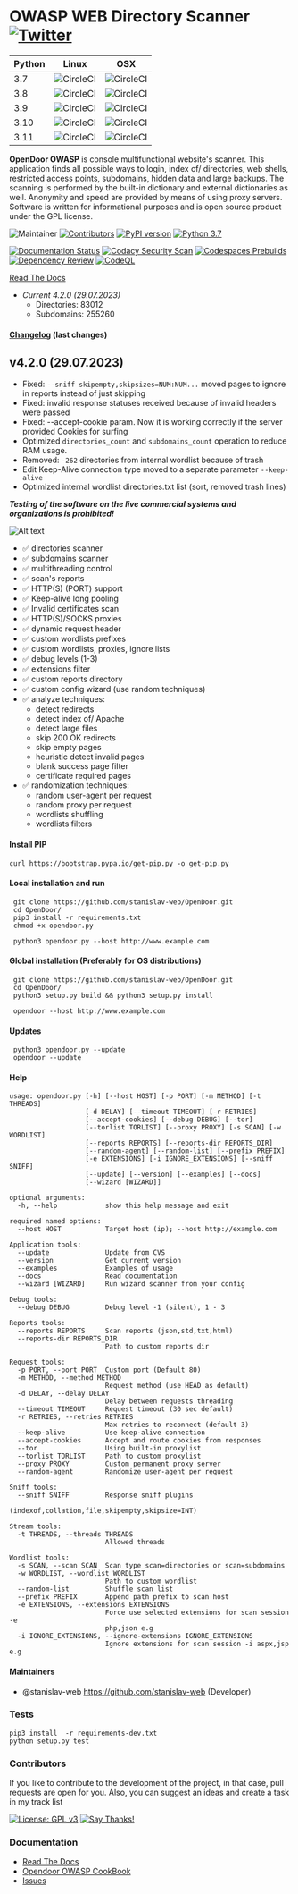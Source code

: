 OWASP WEB Directory Scanner [![Twitter](https://img.shields.io/twitter/url/https/github.com/stanislav-web/OpenDoor.svg?style=social)](https://twitter.com/intent/tweet?text=Wow:&url=https://github.com/stanislav-web/OpenDoor)
===============================================================================================================================================================================================================================

| Python   | Linux                                                                                                                               | OSX                                                                                                                                 |
|----------|-------------------------------------------------------------------------------------------------------------------------------------|-------------------------------------------------------------------------------------------------------------------------------------|
| 3.7   	  | ![CircleCI](https://circleci.com/gh/stanislav-web/OpenDoor.svg?style=shield&circle-token=6858e3bc123caac9e31ab8f18f5e9e22a03fdb0f ) | ![CircleCI](https://circleci.com/gh/stanislav-web/OpenDoor.svg?style=shield&circle-token=6858e3bc123caac9e31ab8f18f5e9e22a03fdb0f ) |
| 3.8   	  | ![CircleCI](https://circleci.com/gh/stanislav-web/OpenDoor.svg?style=shield&circle-token=6858e3bc123caac9e31ab8f18f5e9e22a03fdb0f ) | ![CircleCI](https://circleci.com/gh/stanislav-web/OpenDoor.svg?style=shield&circle-token=6858e3bc123caac9e31ab8f18f5e9e22a03fdb0f ) |
| 3.9   	  | ![CircleCI](https://circleci.com/gh/stanislav-web/OpenDoor.svg?style=shield&circle-token=6858e3bc123caac9e31ab8f18f5e9e22a03fdb0f ) | ![CircleCI](https://circleci.com/gh/stanislav-web/OpenDoor.svg?style=shield&circle-token=6858e3bc123caac9e31ab8f18f5e9e22a03fdb0f ) |
| 3.10   	 | ![CircleCI](https://circleci.com/gh/stanislav-web/OpenDoor.svg?style=shield&circle-token=6858e3bc123caac9e31ab8f18f5e9e22a03fdb0f ) | ![CircleCI](https://circleci.com/gh/stanislav-web/OpenDoor.svg?style=shield&circle-token=6858e3bc123caac9e31ab8f18f5e9e22a03fdb0f ) |
| 3.11   	 | ![CircleCI](https://circleci.com/gh/stanislav-web/OpenDoor.svg?style=shield&circle-token=6858e3bc123caac9e31ab8f18f5e9e22a03fdb0f ) | ![CircleCI](https://circleci.com/gh/stanislav-web/OpenDoor.svg?style=shield&circle-token=6858e3bc123caac9e31ab8f18f5e9e22a03fdb0f ) |

**OpenDoor OWASP** is console multifunctional website's scanner.
This application finds all possible ways to login, index of/ directories, web shells, restricted access points, subdomains, hidden data and large backups.
The scanning is performed by the built-in dictionary and external dictionaries as well. Anonymity and speed are provided by means of using proxy servers.
Software is written for informational purposes and is open source product under the GPL license.

![Maintainer](https://img.shields.io/badge/maintainer-stanislav_web-blue) 
[![Contributors](https://img.shields.io/github/contributors/stanislav-web/Opendoor)](https://github.com/stanislav-web/OpenDoor/graphs/contributors)
[![PyPI version](https://badge.fury.io/py/opendoor.svg)](https://badge.fury.io/py/opendoor)
[![Python 3.7](https://img.shields.io/badge/python-3.7%20%2B-green.svg)](https://www.python.org/)

[![Documentation Status](https://readthedocs.org/projects/opendoor/badge/?version=latest)](https://opendoor.readthedocs.io/?badge=latest)
[![Codacy Security Scan](https://github.com/stanislav-web/OpenDoor/actions/workflows/codacy.yml/badge.svg)](https://github.com/stanislav-web/OpenDoor/actions/workflows/codacy.yml)
[![Codespaces Prebuilds](https://github.com/stanislav-web/OpenDoor/actions/workflows/codespaces/create_codespaces_prebuilds/badge.svg)](https://github.com/stanislav-web/OpenDoor/actions/workflows/codespaces/create_codespaces_prebuilds)
[![Dependency Review](https://github.com/stanislav-web/OpenDoor/actions/workflows/dependency-review.yml/badge.svg)](https://github.com/stanislav-web/OpenDoor/actions/workflows/dependency-review.yml)
[![CodeQL](https://github.com/stanislav-web/OpenDoor/actions/workflows/github-code-scanning/codeql/badge.svg)](https://github.com/stanislav-web/OpenDoor/actions/workflows/github-code-scanning/codeql)

[Read The Docs](https://opendoor.readthedocs.io/)

* *Current 4.2.0 (29.07.2023)*
    - Directories: 83012
    - Subdomains: 255260
  
#### [Changelog](CHANGELOG.md) (last changes)
v4.2.0 (29.07.2023)
---------------------------
- Fixed: `--sniff skipempty,skipsizes=NUM:NUM...` moved pages to ignore in reports instead of just skipping
- Fixed: invalid response statuses received because of invalid headers were passed
- Fixed: --accept-cookie param. Now it is working correctly if the server provided Cookies for surfing
- Optimized `directories_count` and `subdomains_count` operation to reduce RAM usage.
- Removed: `-262` directories from internal wordlist because of trash
- Edit Keep-Alive connection type moved to a separate parameter `--keep-alive`
- Optimized internal wordlist directories.txt list (sort, removed trash lines)

***Testing of the software on the live commercial systems and organizations is prohibited!***

![Alt text](http://dl3.joxi.net/drive/2017/01/30/0001/0378/90490/90/e309742b5c.jpg "OpenDoor OWASP")

- ✅ directories scanner
- ✅ subdomains scanner
- ✅ multithreading control
- ✅ scan's reports
- ✅ HTTP(S) (PORT) support
- ✅ Keep-alive long pooling
- ✅ Invalid certificates scan
- ✅ HTTP(S)/SOCKS proxies
- ✅ dynamic request header
- ✅ custom wordlists prefixes
- ✅ custom wordlists, proxies, ignore lists
- ✅ debug levels (1-3)
- ✅ extensions filter
- ✅ custom reports directory
- ✅ custom config wizard (use random techniques)
- ✅ analyze techniques:
    * detect redirects
    * detect index of/ Apache
    * detect large files
    * skip 200 OK redirects
    * skip empty pages
    * heuristic detect invalid pages
    * blank success page filter
    * certificate required pages
- ✅ randomization techniques:
    * random user-agent per request
    * random proxy per request
    * wordlists shuffling
    * wordlists filters


#### Install PIP
```
curl https://bootstrap.pypa.io/get-pip.py -o get-pip.py
```

#### Local installation and run
```
 git clone https://github.com/stanislav-web/OpenDoor.git
 cd OpenDoor/
 pip3 install -r requirements.txt
 chmod +x opendoor.py

 python3 opendoor.py --host http://www.example.com
```

#### Global installation (Preferably for OS distributions)
```
 git clone https://github.com/stanislav-web/OpenDoor.git
 cd OpenDoor/
 python3 setup.py build && python3 setup.py install

 opendoor --host http://www.example.com
```


#### Updates
```
 python3 opendoor.py --update
 opendoor --update
```

#### Help
```
usage: opendoor.py [-h] [--host HOST] [-p PORT] [-m METHOD] [-t THREADS]
                   [-d DELAY] [--timeout TIMEOUT] [-r RETRIES]
                   [--accept-cookies] [--debug DEBUG] [--tor]
                   [--torlist TORLIST] [--proxy PROXY] [-s SCAN] [-w WORDLIST]
                   [--reports REPORTS] [--reports-dir REPORTS_DIR]
                   [--random-agent] [--random-list] [--prefix PREFIX]
                   [-e EXTENSIONS] [-i IGNORE_EXTENSIONS] [--sniff SNIFF]
                   [--update] [--version] [--examples] [--docs]
                   [--wizard [WIZARD]]

optional arguments:
  -h, --help            show this help message and exit

required named options:
  --host HOST           Target host (ip); --host http://example.com

Application tools:
  --update              Update from CVS
  --version             Get current version
  --examples            Examples of usage
  --docs                Read documentation
  --wizard [WIZARD]     Run wizard scanner from your config

Debug tools:
  --debug DEBUG         Debug level -1 (silent), 1 - 3

Reports tools:
  --reports REPORTS     Scan reports (json,std,txt,html)
  --reports-dir REPORTS_DIR
                        Path to custom reports dir

Request tools:
  -p PORT, --port PORT  Custom port (Default 80)
  -m METHOD, --method METHOD
                        Request method (use HEAD as default)
  -d DELAY, --delay DELAY
                        Delay between requests threading
  --timeout TIMEOUT     Request timeout (30 sec default)
  -r RETRIES, --retries RETRIES
                        Max retries to reconnect (default 3)
  --keep-alive          Use keep-alive connection
  --accept-cookies      Accept and route cookies from responses
  --tor                 Using built-in proxylist
  --torlist TORLIST     Path to custom proxylist
  --proxy PROXY         Custom permanent proxy server
  --random-agent        Randomize user-agent per request

Sniff tools:
  --sniff SNIFF         Response sniff plugins
                        (indexof,collation,file,skipempty,skipsize=INT)
  
Stream tools:
  -t THREADS, --threads THREADS
                        Allowed threads

Wordlist tools:
  -s SCAN, --scan SCAN  Scan type scan=directories or scan=subdomains
  -w WORDLIST, --wordlist WORDLIST
                        Path to custom wordlist
  --random-list         Shuffle scan list
  --prefix PREFIX       Append path prefix to scan host
  -e EXTENSIONS, --extensions EXTENSIONS
                        Force use selected extensions for scan session -e
                        php,json e.g
  -i IGNORE_EXTENSIONS, --ignore-extensions IGNORE_EXTENSIONS
                        Ignore extensions for scan session -i aspx,jsp e.g
```

#### Maintainers
- @stanislav-web <https://github.com/stanislav-web> (Developer)

### Tests
```
pip3 install  -r requirements-dev.txt
python setup.py test
```

### Contributors
If you like to contribute to the development of the project, in that case, pull requests are open for you.
Also, you can suggest an ideas and create a task in my track list

[![License: GPL v3](https://img.shields.io/badge/License-GPL%20v3-blue.svg)](http://www.gnu.org/licenses/gpl-3.0) [![Say Thanks!](https://img.shields.io/badge/Say%20Thanks-!-1EAEDB.svg)](https://saythanks.io/to/stanislav-web)  

### Documentation
- [Read The Docs](https://opendoor.readthedocs.io/)
- [Opendoor OWASP CookBook](https://github.com/stanislav-web/OpenDoor/wiki)
- [Issues](https://github.com/stanislav-web/OpenDoor/issues)

